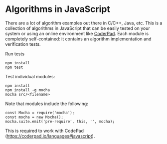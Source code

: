 Algorithms in JavaScript
========================

There are a lot of algorithm examples out there in C/C++, Java, etc. This is a collection of algorithms in JavaScript
that can be easily tested on your system or using an online environment like [CoderPad](https://coderpad.io/). Each
module is completely self-contained: it contains an algorithm implementation and verification tests. 

Run tests

```
npm install
npm test
```

Test individual modules:

```
npm install
npm install -g mocha
mocha src/<filename>
```

Note that modules include the following:

```
const Mocha = require('mocha');
const mocha = new Mocha();
mocha.suite.emit('pre-require', this, '', mocha);
```

This is required to work with CodePad (https://coderpad.io/languages#javascript).


